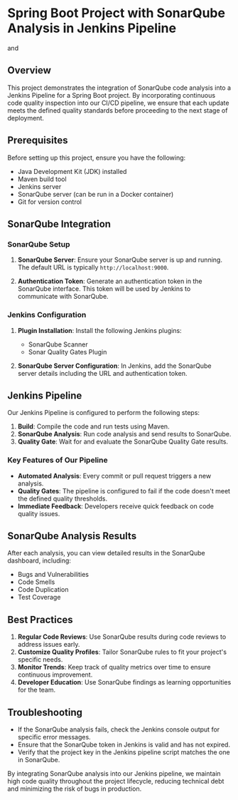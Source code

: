 # Spring Boot Project with SonarQube Analysis in Jenkins Pipeline
 and
## Overview

This project demonstrates the integration of SonarQube code analysis into a Jenkins Pipeline for a Spring Boot project. By incorporating continuous code quality inspection into our CI/CD pipeline, we ensure that each update meets the defined quality standards before proceeding to the next stage of deployment.

## Prerequisites

Before setting up this project, ensure you have the following:

- Java Development Kit (JDK) installed
- Maven build tool
- Jenkins server
- SonarQube server (can be run in a Docker container)
- Git for version control

## SonarQube Integration

### SonarQube Setup

1. **SonarQube Server**: Ensure your SonarQube server is up and running. The default URL is typically `http://localhost:9000`.

2. **Authentication Token**: Generate an authentication token in the SonarQube interface. This token will be used by Jenkins to communicate with SonarQube.

### Jenkins Configuration

1. **Plugin Installation**: Install the following Jenkins plugins:
   - SonarQube Scanner
   - Sonar Quality Gates Plugin

2. **SonarQube Server Configuration**: In Jenkins, add the SonarQube server details including the URL and authentication token.

## Jenkins Pipeline

Our Jenkins Pipeline is configured to perform the following steps:

1. **Build**: Compile the code and run tests using Maven.
2. **SonarQube Analysis**: Run code analysis and send results to SonarQube.
3. **Quality Gate**: Wait for and evaluate the SonarQube Quality Gate results.

### Key Features of Our Pipeline

- **Automated Analysis**: Every commit or pull request triggers a new analysis.
- **Quality Gates**: The pipeline is configured to fail if the code doesn't meet the defined quality thresholds.
- **Immediate Feedback**: Developers receive quick feedback on code quality issues.

## SonarQube Analysis Results

After each analysis, you can view detailed results in the SonarQube dashboard, including:

- Bugs and Vulnerabilities
- Code Smells
- Code Duplication
- Test Coverage

## Best Practices

1. **Regular Code Reviews**: Use SonarQube results during code reviews to address issues early.
2. **Customize Quality Profiles**: Tailor SonarQube rules to fit your project's specific needs.
3. **Monitor Trends**: Keep track of quality metrics over time to ensure continuous improvement.
4. **Developer Education**: Use SonarQube findings as learning opportunities for the team.

## Troubleshooting

- If the SonarQube analysis fails, check the Jenkins console output for specific error messages.
- Ensure that the SonarQube token in Jenkins is valid and has not expired.
- Verify that the project key in the Jenkins pipeline script matches the one in SonarQube.


By integrating SonarQube analysis into our Jenkins pipeline, we maintain high code quality throughout the project lifecycle, reducing technical debt and minimizing the risk of bugs in production.
